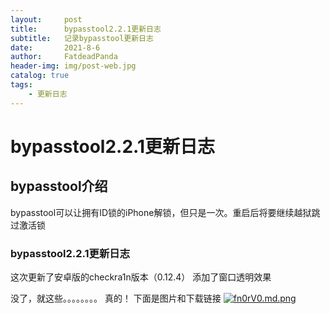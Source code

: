 ```yaml
---
layout:     post
title:      bypasstool2.2.1更新日志
subtitle:   记录bypasstool更新日志
date:       2021-8-6
author:     FatdeadPanda
header-img: img/post-web.jpg
catalog: true
tags:
    - 更新日志
---
```


# bypasstool2.2.1更新日志

## bypasstool介绍

bypasstool可以让拥有ID锁的iPhone解锁，但只是一次。重启后将要继续越狱跳过激活锁

### bypasstool2.2.1更新日志

这次更新了安卓版的checkra1n版本（0.12.4）
添加了窗口透明效果

没了，就这些。。。。。。。。
真的！
下面是图片和下载链接
[![fn0rV0.md.png](https://z3.ax1x.com/2021/08/06/fn0rV0.md.png)](https://imgtu.com/i/fn0rV0)